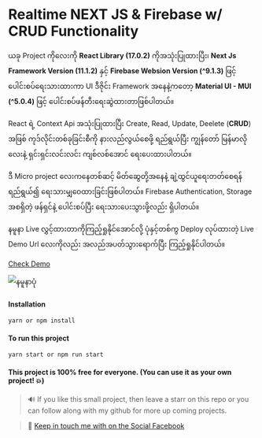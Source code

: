 # Realtime NEXT JS & Firebase w/ CRUD Functionality

ယခု Project ကိုလေးကို **React Library (17.0.2)** ကိုအသုံးပြုထားပြီး၊ **Next Js Framework Version (11.1.2)** နှင့် **Firebase Websion Version (^9.1.3)** ဖြင့် ပေါင်းစပ်ရေးသားထားကာ UI ဒီဇိုင်း Framework အနေနဲ့ကတော့ **Material UI - MUI (^5.0.4)** ဖြင့် ပေါင်းစပ်ဖန်တီးရေးဆွဲထားတာဖြစ်ပါတယ်။

React ရဲ့ Context Api အသုံးပြုထားပြီး Create, Read, Update, Deelete (**CRUD**) အဖြစ် ကုဒ်လိုင်းတစ်ခုခြင်းစီကို နားလည်လွယ်စေဖို့ ရည်ရွယ်ပြီး ကျွန်တော် မြန်မာလိုလေးနဲ့ ရှင်းရှင်းလင်းလင်း ကျစ်လစ်အောင် ရေးပေးထားပါတယ်။

ဒီ Micro project လေးကနေတစ်ဆင့် မိတ်ဆွေတို့အနေနဲ့ ချဲ့ထွင်ယူရေးတတ်စေရန် ရည်ရွယ်၍ ရေးသားမျှဝေထားခြင်းဖြစ်ပါတယ်။ Firebase Authentication, Storage အစရှိတဲ့ ဖန်ရှင်နဲ့ ပေါင်းစပ်ပြီး ရေးသားပေးသွားဖို့လည်း ရှိပါတယ်။

နမူနာ Live လွှင့်ထားတာကိုကြည့်ရှုနိုင်အောင်လို့ ပုံနှင့်တစ်ကွ Deploy လုပ်ထားတဲ့ Live Demo Url လေးကိုလည်း အလည်အပတ်သွားရောက်ပြီး ကြည့်ရှုနိုင်ပါတယ်။



[Check Demo](https://bit.ly/2ZhCvKZ)

![နမူနာပုံ](https://i.imgur.com/f8IlEVv.png)

#### Installation

```
yarn or npm install
```

#### To run this project 

```
yarn start or npm run start
```

#### This project is 100% free for everyone. (You can use it as your own project! 💥)

> 🔊 If you like this small project, then leave a starr on this repo or you can follow along with my github for more up coming projects.

> 💬 [Keep in touch me with on the Social Facebook](https://facebook.com/chanlaymcmm)